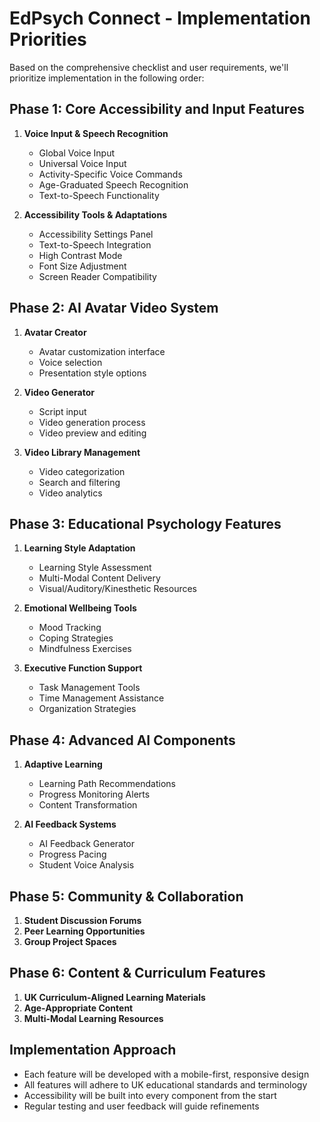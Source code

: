 # EdPsych Connect - Implementation Priorities

Based on the comprehensive checklist and user requirements, we'll prioritize implementation in the following order:

## Phase 1: Core Accessibility and Input Features
1. **Voice Input & Speech Recognition**
   - Global Voice Input
   - Universal Voice Input
   - Activity-Specific Voice Commands
   - Age-Graduated Speech Recognition
   - Text-to-Speech Functionality

2. **Accessibility Tools & Adaptations**
   - Accessibility Settings Panel
   - Text-to-Speech Integration
   - High Contrast Mode
   - Font Size Adjustment
   - Screen Reader Compatibility

## Phase 2: AI Avatar Video System
1. **Avatar Creator**
   - Avatar customization interface
   - Voice selection
   - Presentation style options

2. **Video Generator**
   - Script input
   - Video generation process
   - Video preview and editing

3. **Video Library Management**
   - Video categorization
   - Search and filtering
   - Video analytics

## Phase 3: Educational Psychology Features
1. **Learning Style Adaptation**
   - Learning Style Assessment
   - Multi-Modal Content Delivery
   - Visual/Auditory/Kinesthetic Resources

2. **Emotional Wellbeing Tools**
   - Mood Tracking
   - Coping Strategies
   - Mindfulness Exercises

3. **Executive Function Support**
   - Task Management Tools
   - Time Management Assistance
   - Organization Strategies

## Phase 4: Advanced AI Components
1. **Adaptive Learning**
   - Learning Path Recommendations
   - Progress Monitoring Alerts
   - Content Transformation

2. **AI Feedback Systems**
   - AI Feedback Generator
   - Progress Pacing
   - Student Voice Analysis

## Phase 5: Community & Collaboration
1. **Student Discussion Forums**
2. **Peer Learning Opportunities**
3. **Group Project Spaces**

## Phase 6: Content & Curriculum Features
1. **UK Curriculum-Aligned Learning Materials**
2. **Age-Appropriate Content**
3. **Multi-Modal Learning Resources**

## Implementation Approach
- Each feature will be developed with a mobile-first, responsive design
- All features will adhere to UK educational standards and terminology
- Accessibility will be built into every component from the start
- Regular testing and user feedback will guide refinements
